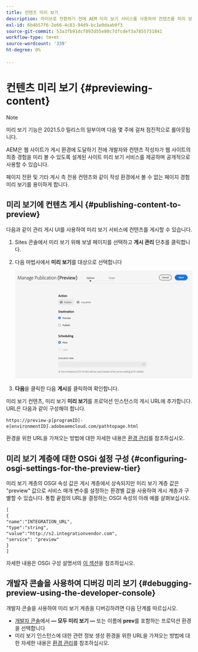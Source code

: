 ```yaml
---
title: 컨텐츠 미리 보기
description: 라이브로 전환하기 전에 AEM 미리 보기 서비스를 사용하여 컨텐츠를 미리 보는 방법을 알아봅니다.
exl-id: 6b4b57f6-2e66-4c83-94d9-bc1e0daab0f3
source-git-commit: 53a3fb91dcf093d55e80c7dfcdef3a7855731841
workflow-type: tm+mt
source-wordcount: '339'
ht-degree: 0%

---
```


# 컨텐츠 미리 보기 {#previewing-content}

>[!NOTE]
>
>미리 보기 기능은 2021.5.0 릴리스의 일부이며 다음 몇 주에 걸쳐 점진적으로 롤아웃됩니다.

AEM은 웹 사이트가 게시 환경에 도달하기 전에 개발자와 컨텐츠 작성자가 웹 사이트의 최종 경험을 미리 볼 수 있도록 설계된 사이트 미리 보기 서비스를 제공하며 공개적으로 사용할 수 있습니다.

페이지 전환 및 기타 게시 측 전용 컨텐츠와 같이 작성 환경에서 볼 수 없는 페이지 경험 미리 보기를 용이하게 합니다.

## 미리 보기에 컨텐츠 게시 {#publishing-content-to-preview}

다음과 같이 관리 게시 UI를 사용하여 미리 보기 서비스에 컨텐츠를 게시할 수 있습니다.

1. Sites 콘솔에서 미리 보기 위해 보낼 페이지를 선택하고 **게시 관리** 단추를 클릭합니다.
1. 다음 마법사에서 **미리 보기**&#x200B;를 대상으로 선택합니다

   ![게시 관리](/help/sites-cloud/authoring/assets/previewmanagedpublication.png)

1. **다음**&#x200B;을 클릭한 다음 **게시**&#x200B;를 클릭하여 확인합니다.

미리 보기 컨텐츠, 미리 보기 **미리 보기**&#x200B;를 프로덕션 인스턴스의 게시 URL에 추가합니다. URL은 다음과 같이 구성해야 합니다.

```
https://preview-p[programID]-e[environmentID].adobeaemcloud.com/pathtopage.html
```

환경을 위한 URL을 가져오는 방법에 대한 자세한 내용은 [환경 관리](https://experienceleague.adobe.com/docs/experience-manager-cloud-manager/using/how-to-use/manage-your-environment.html?lang=en)를 참조하십시오.

## 미리 보기 계층에 대한 OSGi 설정 구성 {#configuring-osgi-settings-for-the-preview-tier}

미리 보기 계층의 OSGI 속성 값은 게시 계층에서 상속되지만 미리 보기 계층 값은 &quot;preview&quot; 값으로 서비스 매개 변수를 설정하는 환경별 값을 사용하여 게시 계층과 구별할 수 있습니다. 통합 끝점의 URL을 결정하는 OSGI 속성의 아래 예를 살펴보십시오.

```
[
{
"name":"INTEGRATION_URL",
"type":"string",
"value":"http://s2.integrationvendor.com",
"service": "preview"
}
]
```

자세한 내용은 OSGi 구성 설명서의 [이 섹션](/help/implementing/deploying/configuring-osgi.md#author-vs-publish-configuration)을 참조하십시오.

## 개발자 콘솔을 사용하여 디버깅 미리 보기 {#debugging-preview-using-the-developer-console}

개발자 콘솔을 사용하여 미리 보기 계층을 디버깅하려면 다음 단계를 따르십시오.

* [개발자 콘솔](/help/implementing/developing/introduction/development-guidelines.md#aem-as-a-cloud-service-development-tools)에서 **— 모두 미리 보기 —** 또는 이름에 **prev**&#x200B;를 포함하는 프로덕션 환경을 선택합니다
* 미리 보기 인스턴스에 대한 관련 정보 생성
환경을 위한 URL을 가져오는 방법에 대한 자세한 내용은 [환경 관리](https://experienceleague.adobe.com/docs/experience-manager-cloud-manager/using/how-to-use/manage-your-environment.html?lang=en)를 참조하십시오.
